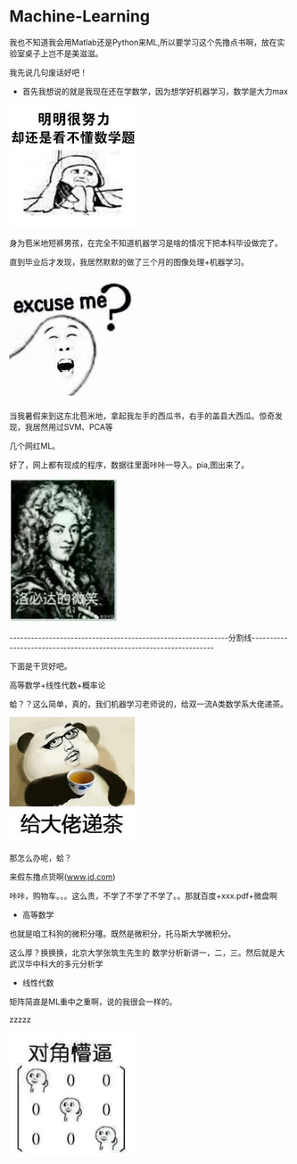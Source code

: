 # Machine-Learning
我也不知道我会用Matlab还是Python来ML,所以要学习这个先撸点书啊，放在实验室桌子上岂不是美滋滋。

我先说几句废话好吧！

* 首先我想说的就是我现在还在学数学，因为想学好机器学习，数学是大力max

![math](https://github.com/abbqboy/Sticker/blob/master/photo/11111.jpg?raw=true)

身为苞米地短裤男孩，在完全不知道机器学习是啥的情况下把本科毕设做完了。

直到毕业后才发现，我居然默默的做了三个月的图像处理+机器学习。

![e](https://github.com/abbqboy/Sticker/blob/master/photo/excuse-me.jpg?raw=true)

当我暑假来到这东北苞米地，拿起我左手的西瓜书，右手的盖县大西瓜。惊奇发现，我居然用过SVM、PCA等

几个网红ML。

好了，网上都有现成的程序，数据往里面咔咔一导入。pia,图出来了。

![lio](https://github.com/abbqboy/Sticker/blob/master/photo/%E6%B4%9B%E5%BF%85%E8%BE%BE%E7%9A%84%E5%BE%AE%E7%AC%91.jpg?raw=true)

-------------------------------------------------------------分割线-------------------------------------------------------------------

下面是干货好吧。

高等数学+线性代数+概率论

蛤？？这么简单，真的，我们机器学习老师说的，给双一流A类数学系大佬递茶。

![cha](https://github.com/abbqboy/Sticker/blob/master/photo/%E9%80%92%E8%8C%B6.jpg?raw=true)

那怎么办呢，蛤？

来假东撸点货啊(www.jd.com)

咔咔，购物车。。。这么贵，不学了不学了不学了。。那就百度+xxx.pdf+微盘啊

* 高等数学

也就是咱工科狗的微积分噻。既然是微积分，托马斯大学微积分。

这么厚？换换换，北京大学张筑生先生的 数学分析新讲一，二，三。然后就是大武汉华中科大的多元分析学

* 线性代数

矩阵简直是ML重中之重啊，说的我很会一样的。

zzzzz

![jua](https://github.com/abbqboy/Sticker/blob/master/photo/%E5%AF%B9%E8%A7%92%E6%87%B5%E9%80%BC.jpg?raw=true)
















